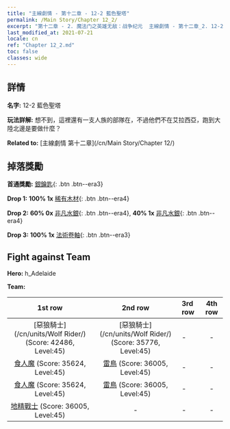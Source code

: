```yaml
---
title: "主線劇情 - 第十二章 - 12-2 藍色聖塔"
permalink: /Main Story/Chapter 12_2/
excerpt: "第十二章 - 2. 魔法门之英雄无敌：战争纪元  主線劇情 - 第十二章_2. 12-2 藍色聖塔"
last_modified_at: 2021-07-21
locale: cn
ref: "Chapter 12_2.md"
toc: false
classes: wide
---
```


## 詳情

 **名字:** 12-2 藍色聖塔

 **玩法詳解:** 想不到，這裡還有一支人族的部隊在，不過他們不在艾拉西亞，跑到大陸北邊是要做什麼？

 **Related to:** [主線劇情 第十二章](/cn/Main Story/Chapter 12/)

## 掉落獎勵

 **首通獎勵:** [銀鑰匙](/cn/Items/con_693/){: .btn .btn--era3}

 **Drop 1:** **100% 1x** [稀有木材](/cn/Items/mat_41/){: .btn .btn--era4}

 **Drop 2:** **60% 0x** [非凡水銀](/cn/Items/mat_35/){: .btn .btn--era4}, **40% 1x** [非凡水銀](/cn/Items/mat_35/){: .btn .btn--era4}

 **Drop 3:** **100% 1x** [法術卷軸](/cn/Items/con_694/){: .btn .btn--era3}


## Fight against Team
 **Hero:** h_Adelaide

 **Team:**


  | 1st row | 2nd row | 3rd row | 4th row |
  |:----:|:----:|:----|:----:|
  | [惡狼騎士](/cn/units/Wolf Rider/) (Score: 42486, Level:45)  | [惡狼騎士](/cn/units/Wolf Rider/) (Score: 35776, Level:45)  | - | - |
  | [食人魔](/cn/units/Ogre/) (Score: 35624, Level:45)  | [雷鳥](/cn/units/Roc/) (Score: 36005, Level:45)  | - | - |
  | [食人魔](/cn/units/Ogre/) (Score: 35624, Level:45)  | [雷鳥](/cn/units/Roc/) (Score: 36005, Level:45)  | - | - |
  | [地精戰士](/cn/units/Goblin/) (Score: 36005, Level:45)  | - | - | - |


